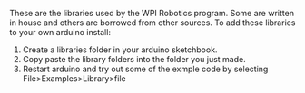 These are the libraries used by the WPI Robotics program. Some are written in house and others are borrowed from other sources.
To add these libraries to your own arduino install:
1. Create a libraries folder in your arduino sketchbook.
2. Copy paste the library folders into the folder you just made.
3. Restart arduino and try out some of the exmple code by selecting File>Examples>Library>file